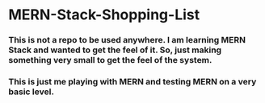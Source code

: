 # MERN-Stack-Shopping-List

### This is not a repo to be used anywhere. I am learning MERN Stack and wanted to get the feel of it. So, just making something very small to get the feel of the system.

### This is just me playing with MERN and testing MERN on a very basic level.